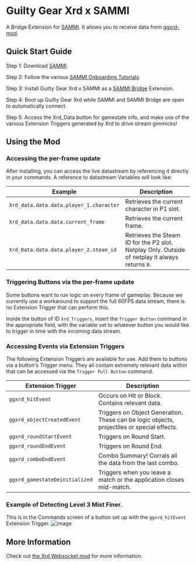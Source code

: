 # Guilty Gear Xrd x SAMMI

A Bridge Extension for [SAMMI](https://sammi.solutions). It allows you to receive data from [ggxrd-mod](https://github.com/super-continent/ggxrd-mod). 

## Quick Start Guide

Step 1: Download [SAMMI](https://sammi.solutions).

Step 2: Follow the various [SAMMI Onboarding Tutorials](https://sammi.solutions/docs/getting-started/step-by-step).

Step 3: Install Guilty Gear Xrd x SAMMI as a [SAMMI Bridge](https://sammi.solutions/docs/bridge) Extension.

Step 4: Boot up Guilty Gear Xrd while SAMMI and SAMMI Bridge are open to automatically connect.

Step 5: Access the Xrd_Data button for gamestate info, and make use of the various Extension Triggers generated by Xrd to drive stream gimmicks!

## Using the Mod
### Accessing the per-frame update
After installing, you can access the live datastream by referencing it directly in your commands. A reference to datastream Variables will look like:

| Example | Description |
| --- | --- |
| `Xrd_data.data.data.player_1.character` | Retrieves the current character in P1 slot. |
| `Xrd_data.data.data.current_frame` | Retrieves the current frame. |
| `Xrd_Data.data.data.player_2.steam_id` | Retrieves the Steam ID for the P2 slot. Netplay Only. Outside of netplay it always returns `0`. |

### Triggering Buttons via the per-frame update
Some buttons want to run logic on every frame of gameplay. Because we currently use a workaround to support the full 60FPS data stream, there is no Extension Trigger that can perform this.

Inside the button of ID `Xrd_Triggers`, insert the `Trigger Button` command in the appropriate field, with the variable set to whatever button you would like to trigger in time with the incoming data stream.

### Accessing Events via Extension Triggers
The following Extension Triggers are available for use. Add them to buttons via a button's Trigger menu. They all contain extremely relevant data within that can be accessed via the `Trigger Pull Button` command.

| Extension Trigger | Description |
| --- | --- |
| `ggxrd_hitEvent` | Occurs on Hit or Block. Contains relevant data. |
| `ggxrd_objectCreatedEvent` | Triggers on Object Generation. These can be logic objects, projectiles or special effects. |
| `ggxrd_roundStartEvent` | Triggers on Round Start. |
| `ggxrd_roundEndEvent` | Triggers on Round End. |
| `ggxrd_comboEndEvent` | Combo Summary! Corrals all the data from the last combo. |
| `ggxrd_gamestateDeinitialized` | Triggers when you leave a match or the application closes mid-match. |

### Example of Detecting Level 3 Mist Finer.
This is in the Commands screen of a button set up with the `ggxrd_hitEvent` Extension Trigger.
![image](https://github.com/user-attachments/assets/50741a4c-6f03-4601-b677-6ed87b04acd5)

## More Information

Check out [the Xrd Websocket mod](https://github.com/super-continent/ggxrd-mod) for more information.
